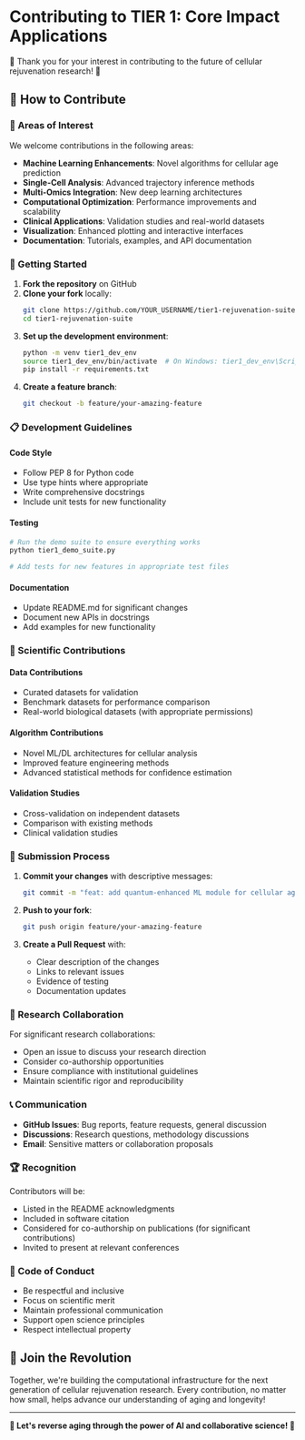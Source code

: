 # Contributing to TIER 1: Core Impact Applications

🧬 Thank you for your interest in contributing to the future of cellular rejuvenation research! 🚀

## 🤝 How to Contribute

### 🔬 Areas of Interest

We welcome contributions in the following areas:

- **Machine Learning Enhancements**: Novel algorithms for cellular age prediction
- **Single-Cell Analysis**: Advanced trajectory inference methods
- **Multi-Omics Integration**: New deep learning architectures
- **Computational Optimization**: Performance improvements and scalability
- **Clinical Applications**: Validation studies and real-world datasets
- **Visualization**: Enhanced plotting and interactive interfaces
- **Documentation**: Tutorials, examples, and API documentation

### 🚀 Getting Started

1. **Fork the repository** on GitHub
2. **Clone your fork** locally:
   ```bash
   git clone https://github.com/YOUR_USERNAME/tier1-rejuvenation-suite.git
   cd tier1-rejuvenation-suite
   ```
3. **Set up the development environment**:
   ```bash
   python -m venv tier1_dev_env
   source tier1_dev_env/bin/activate  # On Windows: tier1_dev_env\Scripts\activate
   pip install -r requirements.txt
   ```
4. **Create a feature branch**:
   ```bash
   git checkout -b feature/your-amazing-feature
   ```

### 📋 Development Guidelines

#### Code Style
- Follow PEP 8 for Python code
- Use type hints where appropriate
- Write comprehensive docstrings
- Include unit tests for new functionality

#### Testing
```bash
# Run the demo suite to ensure everything works
python tier1_demo_suite.py

# Add tests for new features in appropriate test files
```

#### Documentation
- Update README.md for significant changes
- Document new APIs in docstrings
- Add examples for new functionality

### 🔬 Scientific Contributions

#### Data Contributions
- Curated datasets for validation
- Benchmark datasets for performance comparison
- Real-world biological datasets (with appropriate permissions)

#### Algorithm Contributions
- Novel ML/DL architectures for cellular analysis
- Improved feature engineering methods
- Advanced statistical methods for confidence estimation

#### Validation Studies
- Cross-validation on independent datasets
- Comparison with existing methods
- Clinical validation studies

### 📝 Submission Process

1. **Commit your changes** with descriptive messages:
   ```bash
   git commit -m "feat: add quantum-enhanced ML module for cellular age prediction"
   ```

2. **Push to your fork**:
   ```bash
   git push origin feature/your-amazing-feature
   ```

3. **Create a Pull Request** with:
   - Clear description of the changes
   - Links to relevant issues
   - Evidence of testing
   - Documentation updates

### 🧬 Research Collaboration

For significant research collaborations:
- Open an issue to discuss your research direction
- Consider co-authorship opportunities
- Ensure compliance with institutional guidelines
- Maintain scientific rigor and reproducibility

### 📞 Communication

- **GitHub Issues**: Bug reports, feature requests, general discussion
- **Discussions**: Research questions, methodology discussions
- **Email**: Sensitive matters or collaboration proposals

### 🏆 Recognition

Contributors will be:
- Listed in the README acknowledgments
- Included in software citation
- Considered for co-authorship on publications (for significant contributions)
- Invited to present at relevant conferences

### 📄 Code of Conduct

- Be respectful and inclusive
- Focus on scientific merit
- Maintain professional communication
- Support open science principles
- Respect intellectual property

## 🌟 Join the Revolution

Together, we're building the computational infrastructure for the next generation of cellular rejuvenation research. Every contribution, no matter how small, helps advance our understanding of aging and longevity!

---

**🧬 Let's reverse aging through the power of AI and collaborative science! 🚀**